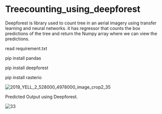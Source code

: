 # Treecounting_using_deepforest
Deepforest is library used to count tree in an aerial imagery using transfer learning and neural networks. it has regressor that counts the box predictions of the tree and return the Numpy array where we can view the predictions.

read requirement.txt

pip install pandas

pip install deepforest

pip install rasterio

![2019_YELL_2_528000_4978000_image_crop2_35](https://user-images.githubusercontent.com/90828580/134526793-f88a3bda-16f2-49e1-82a8-cbaf2f474eb9.png)

Predicted Output using Deepforest.

![33](https://user-images.githubusercontent.com/90828580/134526944-b18bdafb-d7f3-4072-a0ec-4ac28be1994b.png)

